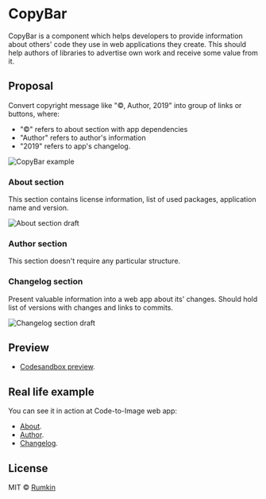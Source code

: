 # CopyBar

CopyBar is a component which helps developers to provide information about others' code they use in web applications they create. This should help authors of libraries to advertise own work and receive some value from it.

## Proposal

Convert copyright message like "©, Author, 2019" into group of links or buttons, where:

* "©" refers to about section with app dependencies
* "Author" refers to author's information
* "2019" refers to app's changelog.

![CopyBar example](https://thepracticaldev.s3.amazonaws.com/i/25j5e0au5pakaw0yahg3.png)

### About section

This section contains license information, list of used packages, application name and version.

![About section draft](https://thepracticaldev.s3.amazonaws.com/i/d2njp78vp1udldunyj5n.png)

### Author section

This section doesn't require any particular structure.

### Changelog section

Present valuable information into a web app about its' changes. Should hold list of versions with changes and links to commits.

![Changelog section draft](https://thepracticaldev.s3.amazonaws.com/i/ax92refzmreq1ekbq8yb.png)

## Preview

* [Codesandbox preview](https://codesandbox.io/s/interesting-water-srxn7?fontsize=14&view=preview).

## Real life example

You can see it in action at Code-to-Image web app:
* [About](https://code-to-image.now.sh/#copyright).
* [Author](https://code-to-image.now.sh/#author).
* [Changelog](https://code-to-image.now.sh/#changelog).

## License

MIT © [Rumkin](https://rumk.in)
